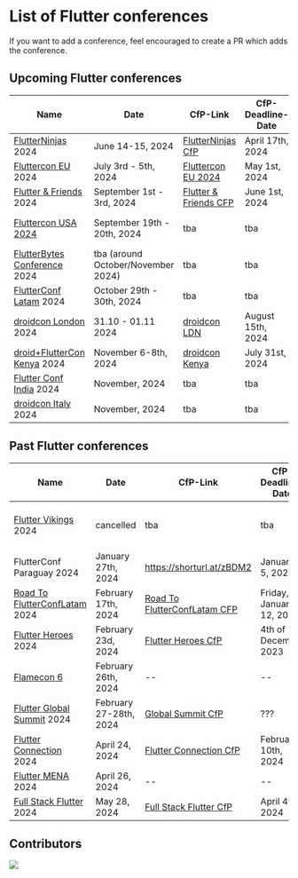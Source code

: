 # List of Flutter conferences

If you want to add a conference, feel encouraged to create a PR which adds the conference.

## Upcoming Flutter conferences

| Name                               | Date                               | CfP-Link                    | CfP-Deadline-Date | Place                   | Aprox. Attendees |
| ---------------------------------- | ---------------------------------- | --------------------------- | ----------------- | ----------------------- | ---------------- |
| [FlutterNinjas][5] 2024            | June 14-15, 2024                   | [FlutterNinjas CfP][6]      | April 17th, 2024  | Tokyo, Japan            | ???              |
| [Fluttercon EU][7] 2024            | July 3rd - 5th, 2024               | [Fluttercon EU 2024][8]     | May 1st, 2024     | Berlin, Germany         | 1000+            |
| [Flutter & Friends][9] 2024        | September 1st - 3rd, 2024          | [Flutter & Friends CFP][10] | June 1st, 2024    | Stockholm, Sweden       | 250+             |
| [Fluttercon USA 2024][11]          | September 19th - 20th, 2024        | tba                         | tba               | New York City, New York | 700+             |
| [FlutterBytes Conference][12] 2024 | tba (around October/November 2024) | tba                         | tba               | Lagos, Nigeria          | 500+             |
| [FlutterConf Latam][13] 2024       | October 29th - 30th, 2024          | tba                         | tba               | Arequipa, Perú          | 300 - 500        |
| [droidcon London][14] 2024         | 31.10 - 01.11 2024                 | [droidcon LDN][30]          | August 15th, 2024 | London, UK              | 1000+            |
| [droid+FlutterCon Kenya][29] 2024  | November 6-8th, 2024               | [droidcon Kenya][28]        | July 31st, 2024   | Nairobi, Kenya          | 500+             |
| [Flutter Conf India][15] 2024      | November, 2024                     | tba                         | tba               | tba, India              | 500-1000         |
| [droidcon Italy][16] 2024          | November, 2024                     | tba                         | tba               | Milan, Italy            | 500-1000         |

## Past Flutter conferences

| Name                                | Date                       | CfP-Link                           | CfP-Deadline-Date        | Place                               | Aprox. Attendees |
| ----------------------------------- | -------------------------- | ---------------------------------- | ------------------------ | ----------------------------------- | ---------------- |
| [Flutter Vikings][17] 2024          | cancelled                  | tba                                | tba                      | Malmö, Sweden / Copenhagen, Denmark | 500 ?            |
| FlutterConf Paraguay 2024           | January 27th, 2024         | https://shorturl.at/zBDM2          | January 5, 2024          | Asunción, Paraguay                  | 500-1000         |
| [Road To FlutterConfLatam][18] 2024 | February 17th, 2024        | [Road To FlutterConfLatam CFP][19] | Friday, January 12, 2024 | Arequipa, Perú                      | 500-1000         |
| [Flutter Heroes][20] 2024           | February 23d, 2024         | [Flutter Heroes CfP][21]           | 4th of December 2023     | Turin, Italy & Online               | ???              |
| [Flamecon 6][22]                    | February 26th, 2024        | --                                 | --                       | Online                              | 100 +            |
| [Flutter Global Summit][23] 2024    | February 27-28th, 2024     | [Global Summit CfP][24]            | ???                      | Online                              | 5000 +           |
| [Flutter Connection][25] 2024       | April 24, 2024             | [Flutter Connection CfP][26]       | February 10th, 2024      | Paris, France                       | ???              |
| [Flutter MENA][1] 2024              | April 26, 2024             | --                                 | --                       | [Online][27]                        |                  |
| [Full Stack Flutter][3] 2024        | May 28, 2024               | [Full Stack Flutter CfP][4]        | April 4th, 2024          | Online                              | 1000+            |


## Contributors

<a href="https://github.com/m-theis/flutter_conferences/graphs/contributors">
  <img src="https://contrib.rocks/image?repo=m-theis/flutter_conferences" />
</a>

[1]: https://fluttermena.com/
[2]: https://www.youtube.com/live/b4Mwa9W5vPA?si=4whxfqBVJkJcHZoO
[3]: https://fullstackflutter.dev
[4]: https://forms.gle/aYrcS3dJFZxQW3Eu6
[5]: https://flutterninjas.dev/
[6]: https://sessionize.com/flutterninjas-2024/
[7]: https://fluttercon.dev/
[8]: https://sessionize.com/flutterconeurope-2024/
[9]: https://www.flutterfriends.dev/
[10]: https://airtable.com/appAYMHfCGwzg7bxu/shrSoAdprf4WMGpdY
[11]: https://flutterconusa.dev/
[12]: https://www.flutterbytesconf.com/
[13]: https://flutterconflatam.dev/
[14]: https://london.droidcon.com/
[15]: https://flutterconf.in/home
[16]: https://it.droidcon.com/2024/
[17]: https://fluttervikings.com/
[18]: https://peru.flutterconflatam.dev
[19]: https://forms.gle/wRYhGjMNk9e8rvVo8
[20]: https://flutterheroes.com/
[21]: https://papers.synesthesia.it/flutter-heroes-2024/cfp
[22]: https://flame-engine.org/flamecon
[23]: https://events.geekle.us/flutter
[24]: https://docs.google.com/forms/d/e/1FAIpQLScbZEiHXQRRjebkPQM87cisJdkibaD2qd3nRdMiADmP5129Ww/viewform
[25]: https://flutterconnection.io/
[26]: https://flutterconnection.io/cfp
[27]: https://www.youtube.com/live/b4Mwa9W5vPA?si=4whxfqBVJkJcHZoO
[28]: https://sessionize.com/droidcon-kenya-2024
[29]: https://droidcon.co.ke/
[30]: https://sessionize.com/droidcon-london-2024
